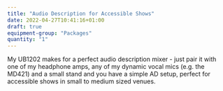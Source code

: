 ```yaml
---
title: "Audio Description for Accessible Shows"
date: 2022-04-27T10:41:16+01:00
draft: true
equipment-group: "Packages"
quantity: "1"
---
```


My UB1202 makes for a perfect audio description mixer - just pair it with one of my headphone amps, any of my dynamic vocal mics (e.g. the MD421) and a small stand and you have a simple AD setup, perfect for accessible shows in small to medium sized venues.



